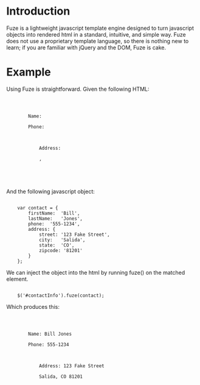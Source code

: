 # Introduction
Fuze is a lightweight javascript template engine designed to turn javascript objects into rendered html in a standard, intuitive, and simple way. Fuze does not use a proprietary template language, so there is nothing new to learn; if you are familiar with jQuery and the DOM, Fuze is cake.

# Example
Using Fuze is straightforward. Given the following HTML:
<pre><code>
	<div id="contactInfo">
		Name: <span class="firstName"></span> <span class="lastName"></span><br />
		Phone: <span class="phone"></phone>
		
		<div class="address">
			Address: <span class="street"></street><br />
			<span class="city"></city>, <span class="state"></span> <span class="zipcode"></span>
		</div>
	</div>
</code></pre>

And the following javascript object:
<pre><code>
	var contact = {
		firstName: 	'Bill',
		lastName: 	'Jones',
		phone:	'555-1234',
		address: {
			street: '123 Fake Street',
			city:	'Salida',
			state: 	'CO',
			zipcode: '81201'
		}
	};
</code></pre>

We can inject the object into the html by running fuze() on the matched element.
<pre><code>
	$('#contactInfo').fuze(contact);
</code></pre>

Which produces this:
<pre><code>
	<div id="contactInfo">
		Name: <span class="firstName">Bill</span> <span class="lastName">Jones</span><br />
		Phone: <span class="phone">555-1234</phone>
		
		<div class="address">
			Address: <span class="street">123 Fake Street</street><br />
			<span class="city">Salida</city>, <span class="state">CO</span> <span class="zipcode">81201</span>
		</div>
	</div>
</code></pre>